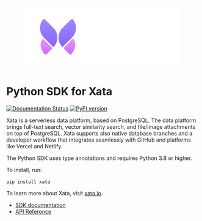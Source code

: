 <p align="center">
  <picture>
    <source media="(prefers-color-scheme: dark)" srcset="./assets/logo_dark.svg">
    <source media="(prefers-color-scheme: light)" srcset="./assets/logo_light.svg">
    <img width="400" alt="Xata" src="./assets/logo_dark.svg">
  </picture>
</p>

# Python SDK for Xata

[![Documentation Status](https://readthedocs.org/projects/xata-py/badge/?version=latest)](https://xata-py.readthedocs.io/en/latest/?badge=latest) [![PyPI version](https://badge.fury.io/py/xata.svg)](https://badge.fury.io/py/xata)

Xata is a serverless data platform, based on PostgreSQL. The data platform brings full-text search, vector similarity search, and file/image attachments on top of PostgreSQL. Xata supports also native database branches and a developer workflow that integrates seamlessly with GitHub and platforms like Vercel and Netlify.

The Python SDK uses type annotations and requires Python 3.8 or higher.

To install, run:

```
pip install xata
```

To learn more about Xata, visit [xata.io](https://xata.io).

- [SDK documentation](https://xata.io/docs/sdk/python/overview)
- [API Reference](https://xata-py.readthedocs.io/en/latest/api.html)
